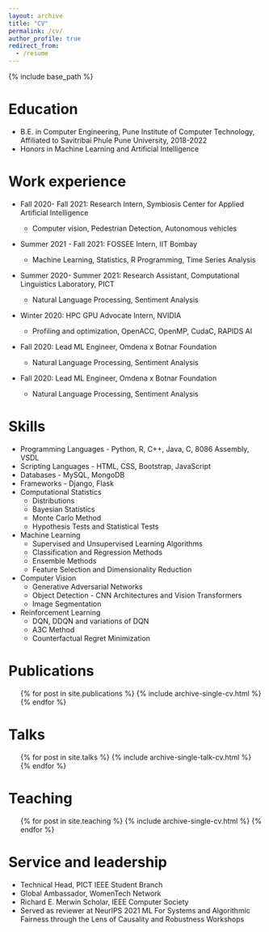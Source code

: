 ```yaml
---
layout: archive
title: "CV"
permalink: /cv/
author_profile: true
redirect_from:
  - /resume
---
```


{% include base_path %}

Education
======
* B.E. in Computer Engineering, Pune Institute of Computer Technology, Affiliated to Savitribai Phule Pune University, 2018-2022
* Honors in Machine Learning and Artificial Intelligence

Work experience
======
* Fall 2020- Fall 2021: Research Intern, Symbiosis Center for Applied Artificial Intelligence
  * Computer vision, Pedestrian Detection, Autonomous vehicles

* Summer 2021 - Fall 2021: FOSSEE Intern, IIT Bombay
  * Machine Learning, Statistics, R Programming, Time Series Analysis

* Summer 2020- Summer 2021: Research Assistant, Computational Linguistics Laboratory, PICT
  * Natural Language Processing, Sentiment Analysis

* Winter 2020: HPC GPU Advocate Intern, NVIDIA
  * Profiling and optimization, OpenACC, OpenMP, CudaC, RAPIDS AI

* Fall 2020: Lead ML Engineer, Omdena x Botnar Foundation
  * Natural Language Processing, Sentiment Analysis

* Fall 2020: Lead ML Engineer, Omdena x Botnar Foundation
  * Natural Language Processing, Sentiment Analysis

Skills
======
* Programming Languages - Python, R, C++, Java, C, 8086 Assembly, VSDL
* Scripting Languages - HTML, CSS, Bootstrap, JavaScript
* Databases - MySQL, MongoDB
* Frameworks - Django, Flask
* Computational Statistics
  * Distributions 
  * Bayesian Statistics   
  * Monte Carlo Method
  * Hypothesis Tests and Statistical Tests 
* Machine Learning
  * Supervised and Unsupervised Learning Algorithms 
  * Classification and Regression Methods
  * Ensemble Methods
  * Feature Selection and Dimensionality Reduction
* Computer Vision
  * Generative Adversarial Networks
  * Object Detection - CNN Architectures and Vision Transformers
  * Image Segmentation
* Reinforcement Learning
  * DQN, DDQN and variations of DQN
  * A3C Method
  * Counterfactual Regret Minimization   

Publications
======
  <ul>{% for post in site.publications %}
    {% include archive-single-cv.html %}
  {% endfor %}</ul>
  
Talks
======
  <ul>{% for post in site.talks %}
    {% include archive-single-talk-cv.html %}
  {% endfor %}</ul>
  
Teaching
======
  <ul>{% for post in site.teaching %}
    {% include archive-single-cv.html %}
  {% endfor %}</ul>
  
Service and leadership
======
* Technical Head, PICT IEEE Student Branch
* Global Ambassador, WomenTech Network
* Richard E. Merwin Scholar, IEEE Computer Society
* Served as reviewer at NeurIPS 2021 ML For Systems and Algorithmic Fairness through the Lens of Causality and Robustness Workshops

